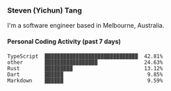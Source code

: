 ### Steven (Yichun) Tang

I'm a software engineer based in Melbourne, Australia.

#### Personal Coding Activity (past 7 days)
```
TypeScript  ▓▓▓▓▓▓▓▓▓▓▓▓▓▓▓▓▓▓▓▓▓▓▓▓▓▓▓▓▓▓  42.81%
other       ▓▓▓▓▓▓▓▓▓▓▓▓▓▓▓▓▓               24.63%
Rust        ▓▓▓▓▓▓▓▓▓                       13.12%
Dart        ▓▓▓▓▓▓                           9.85%
Markdown    ▓▓▓▓▓▓                           9.59%
```
